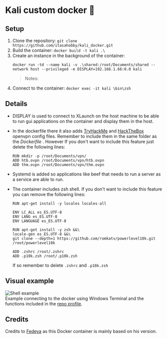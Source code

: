 
# Kali custom docker 🐳

## Setup

 1. Clone the repository: 
	 `git clone https://github.com/itasahobby/kali_docker.git`
 2. Build the container:
	 `docker build -t kali .\` 
3. Create an instance in the background of the container:
	```
	docker run -td --name kali -v .\shared:/root/Documents/shared --network host --privileged -e DISPLAY=192.168.1.66:0.0 kali
	```
	> Notes: 
4.  Connect to the container:
	`docker exec -it kali \bin\zsh`


## Details
  
 - DISPLAY is used to connect to XLaunch on the host machine to be able to run gui applications on the container and display them in the host. 
 
 - In the dockerfile there it also adds [TryHackMe](https://tryhackme.com/) and [HackTheBox](https://www.hackthebox.eu/) openvpn config files. Remember to include them in the same folder as the *Dockerfile* . However If you don't want to include this feature just delete the following lines:
	 ```
	 RUN mkdir -p /root/Documents/vpn/
	ADD htb.ovpn /root/Documents/vpn/htb.ovpn
	ADD thm.ovpn /root/Documents/vpn/thm.ovpn
	 ```
 - Systemd is added so applications like beef that needs to run a server as a service are able to run.
 - The container includes zsh shell. If you don't want to include this feature you can remove the following lines:
	 ```
	 RUN apt-get install -y locales locales-all
	 
	ENV LC_ALL es_ES.UTF-8
	ENV LANG es_ES.UTF-8
	ENV LANGUAGE es_ES.UTF-8

	RUN apt-get install -y zsh &&\
	locale-gen es_ES.UTF-8 &&\
	git clone --depth=1 https://github.com/romkatv/powerlevel10k.git /root/powerlevel10k

	ADD .zshrc /root/.zshrc
	ADD .p10k.zsh /root/.p10k.zsh
	 ```
	If so remember to delete `.zshrc` and `.p10k.zsh`

## Visual example
![Shell example](https://raw.githubusercontent.com/itasahobby/kali_docker/master/img/Shell.PNG)  
Example connecting to the docker using Windows Terminal and the functions included in the [repo profile](https://github.com/itasahobby/kali_docker/blob/master/Microsoft.PowerShell_profile.ps1).

## Credits
Credits to [Fedeya](https://github.com/Fedeya) as this Docker container is mainly based on his version.
